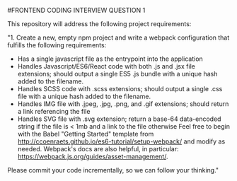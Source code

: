 #FRONTEND CODING INTERVIEW QUESTION 1

This repository will address the following project requirements:

"1. Create a new, empty npm project and write a webpack configuration that fulfills the following requirements:
- Has a single javascript file as the entrypoint into the application
- Handles Javascript/ES6/React code with both .js and .jsx file extensions; should output a single ES5 .js bundle with a unique hash added to the filename.
- Handles SCSS code with .scss extensions; should output a single .css file with a unique hash added to the filename.
- Handles IMG file with .jpeg, .jpg, .png, and .gif extensions; should return a link referencing the file
- Handles SVG file with .svg extension; return a base-64 data-encoded string if the file is < 1mb and a link to the file otherwise
Feel free to begin with the Babel "Getting Started" template from http://ccoenraets.github.io/es6-tutorial/setup-webpack/ and modify as needed.
Webpack's docs are also helpful, in particular: https://webpack.js.org/guides/asset-management/.

Please commit your code incrementally, so we can follow your thinking."